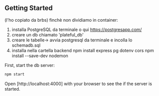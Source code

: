 ## Getting Started
(l'ho copiato da brbs)
finchè non dividiamo in container:
1. installa PostgreSQL da terminale o qui https://postgresapp.com/
2. creare un db chiamato 'plateful_db'
3. creare le tabelle-> avvia postgresql da terminale e incolla lo schemadb.sql
4.  installa nella cartella backend 
    npm install express pg dotenv cors
    npm install --save-dev nodemon


First, start the db server:

```bash
npm start

```

Open [http://localhost:4000] with your browser to see the if the server is started.